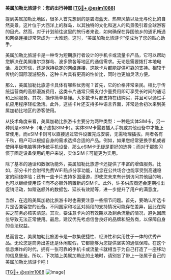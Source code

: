 **美属加勒比旅游卡：您的出行神器 [[TG💪+ @esim1088](https://t.me/s/esim1088)]**

提到美属加勒比地区，很多人首先想到的是碧海蓝天、热带风情以及无与伦比的自然美景。这片位于大西洋上的群岛，以其独特的文化和迷人的风景吸引着全球游客的目光。然而，对于计划前往这里的旅行者来说，如何确保在异国他乡的通讯畅通和网络连接却常常成为一大难题。这时，“美属加勒比旅游卡”便成为了您的贴心助手。

美属加勒比旅游卡是一种专为短期旅行者设计的手机卡或流量卡产品，它可以帮助您解决在美属维尔京群岛、波多黎各等地区的通信需求。无论是需要拨打本地电话、发送短信，还是保持稳定的网络连接，这款卡片都能提供可靠的支持。相较于传统的国际漫游服务，这种卡片具有更高的性价比，同时也更加灵活方便。

那么，美属加勒比旅游卡具体有哪些优势呢？首先，它的价格非常亲民。相比于传统运营商的高额漫游费用，这类卡片通常只需支付少量费用即可享受长时间的通话和上网服务。其次，操作简单易懂。大多数卡片都支持在线购买，并且可以通过手机应用程序轻松激活。此外，这些卡片还支持多种语言界面，非常适合初次来到美属加勒比地区的游客使用。

从技术角度来看，美属加勒比旅游卡主要分为两种类型：一种是实体SIM卡，另一种则是eSIM卡（电子虚拟SIM卡）。实体SIM卡需要插入手机或其他设备中才能正常使用，而eSIM卡则可以直接通过软件设置完成安装，无需物理插拔。两者各有千秋，用户可以根据自身的需求选择合适的产品。例如，如果您经常更换手机或者使用平板电脑等非传统手机设备，那么eSIM卡无疑是更好的选择；而对于那些习惯于固定设备使用的用户来说，实体SIM卡可能更为实用。

除了基本的通话和数据功能外，美属加勒比旅游卡还提供了丰富的增值服务。比如，部分卡片会附带免费WiFi热点分享功能，让您在公共场合也能享受到高速稳定的网络体验；还有一些卡片支持多国漫游，即使您未来有计划访问其他目的地，也可以继续使用该卡而不必额外购置新的SIM卡。此外，许多供应商还会定期推出促销活动，如赠送额外的数据包、延长有效期等，进一步提升了用户的满意度。

当然，在选购美属加勒比旅游卡时也需要注意一些细节问题。首先，要确认所选卡片是否兼容您的设备。不同国家和地区对频段的支持情况可能存在差异，因此在购买之前务必核实清楚。其次，要注意卡片的有效期以及剩余流量的情况，避免因疏忽导致无法正常使用。最后，建议优先考虑信誉良好的品牌和服务商，以保障自身的合法权益。

总而言之，美属加勒比旅游卡是一款集便捷性、经济性和实用性于一体的优秀产品。无论您是商务出差还是休闲度假，它都能够为您提供坚实的通信保障。在这个信息爆炸的时代，拥有一张可靠的手机卡或流量卡就相当于为自己打造了一座移动的信息堡垒。所以，下次踏上美属加勒比的土地时，请别忘了带上一张属于自己的美属加勒比旅游卡吧！

[[TG💪+ @esim1088](https://t.me/s/esim1088) ![Image](https://i.postimg.cc/4NQfJmqS/Snipaste-2025-05-13-00-14-12.png)]